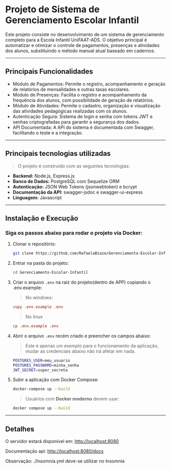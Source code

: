 # Projeto de Sistema de Gerenciamento Escolar Infantil
Este projeto consiste no desenvolvimento de um sistema de gerenciamento completo para a Escola Infantil UniFAAT-ADS. O objetivo principal é automatizar e otimizar o controle de pagamentos, presenças e atividades dos alunos, substituindo o método manual atual baseado em cadernos.

---

## Principais Funcionalidades
* Módulo de Pagamentos: Permite o registro, acompanhamento e geração de relatórios de mensalidades e outras taxas escolares.
* Módulo de Presenças: Facilita o registro e acompanhamento da frequência dos alunos, com possibilidade de geração de relatórios.
* Módulo de Atividades: Permite o cadastro, organização e visualização das atividades pedagógicas realizadas com os alunos.
* Autenticação Segura: Sistema de login e senha com tokens JWT e senhas criptografadas para garantir a segurança dos dados.
* API Documentada: A API do sistema é documentada com Swagger, facilitando o teste e a integração.

---

## Principais tecnologias utilizadas
> O projeto é construído com as seguintes tecnologias:
* **Backend:** Node.js, Express.js
* **Banco de Dados:** PostgreSQL com Sequelize ORM
* **Autenticação:** JSON Web Tokens (jsonwebtoken) e bcrypt
* **Documentação da API:** swagger-jsdoc e swagger-ui-express
* **Linguagem:** Javascript

---

## Instalação e Execução
### Siga os passos abaixo para rodar o projeto via Docker:

1. Clonar o repositório:

   ```sh
   git clone https://github.com/RafaelaBiaze/Gerenciamento-Escolar-Infantil
   ```

2. Entrar na pasta do projeto:

   ```sh
   cd Gerenciamento-Escolar-Infantil
   ```

3. Criar o arquivo `.env` na raiz do projeto(dentro de APP) copiando o .env.example:

   > No windows:

   ```ini
   copy .env.example .env
   ```

   > No linux

   ```ini
   cp .env.example .env
   ```

4. Abrir o arquivo `.env` recém criado e preencher os campos abaixo:
   > Este é apenas um exemplo para o funcionamento da aplicação, mudar as credenciais abaixo não irá afetar em nada.

    ```sh
    POSTGRES_USER=meu_usuario
    POSTGRES_PASSWORD=minha_senha
    JWT_SECRET=super_secreta
    ```

5. Subir a aplicação com Docker Compose:

   ```sh
   docker-compose up --build
   ```

   > Usuários com **Docker moderno** devem usar:

   ```sh
   docker compose up --build
   ```

---

## Detalhes

O servidor estará disponível em: [http://localhost:8080](http://localhost:8080)

Documentação api: [http://localhost:8080/docs](http://localhost:8080/docs)

Observação: ./Insomnia.yml deve-se utilizar no Insomnia